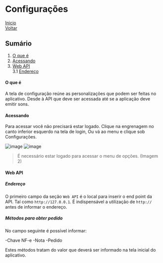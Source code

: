 # Configurações

[Inicio](https://github.com/peedroca/documentations/blob/master/Pick%20'n'%20Go/home.md#pick-n-go) </br>
[Voltar](https://github.com/peedroca/documentations/blob/master/Pick%20'n'%20Go/changelog.md#changelog)

## Sumário

1. [O que é](#o-que-%C3%A9)
2. [Acessando](#acessando)
3. [Web API](#web-api) <br>
3.1 [Endereço](#endere%C3%A7o)

#### O que é

A tela de configuração reúne as personalizações que podem ser feitas no aplicativo. Desde à API que deve ser acessada até se a aplicação deve emitir sons.

#### Acessando

Para acessar você não precisará estar logado. Clique na engrenagem no canto inferior esquerdo na tela de login, Ou vá ao menu e clique sob Configurações.

![image](http://hunes.com.br/imagens/mobile/pickngo/005.png)
![image](http://hunes.com.br/imagens/mobile/pickngo/003.png)

> É necessário estar logado para acessar o menu de opções. (Imagem 2)

#### Web API

##### Endereço

O primeiro campo da seção `Web API` é o local para inserir o end point da API. Tal como `http://127.0.0.1`. É indispensável a utilização de `http://` antes de informar o endereço.

##### Métodos para obter pedido

No campo seguinte é possível informar:

-Chave NF-e 
-Nota 
-Pedido

Estes métodos tratam do valor que deverá ser informado na tela inicial do aplicativo.
